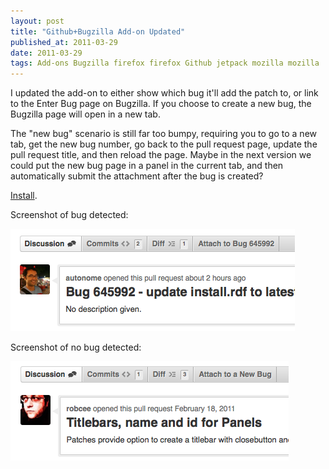 ```yaml
---
layout: post
title: "Github+Bugzilla Add-on Updated"
published_at: 2011-03-29
date: 2011-03-29
tags: Add-ons Bugzilla firefox firefox Github jetpack mozilla mozilla
---
```


I updated the add-on to either show which bug it'll add the patch to, or link to the Enter Bug page on Bugzilla. If you choose to create a new bug, the Bugzilla page will open in a new tab.

The "new bug" scenario is still far too bumpy, requiring you to go to a new tab, get the new bug number, go back to the pull request page, update the pull request title, and then reload the page. Maybe in the next version we could put the new bug page in a panel in the current tab, and then automatically submit the attachment after the bug is created?

[Install](http://j.mp/dYtZbs).

Screenshot of bug detected:

![](dPzAy.png "bug detected")

Screenshot of no bug detected:

![](COQno.png "no bug detected")
